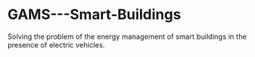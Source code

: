 # GAMS---Smart-Buildings
Solving the problem of the energy management of smart buildings in the presence of electric vehicles.
